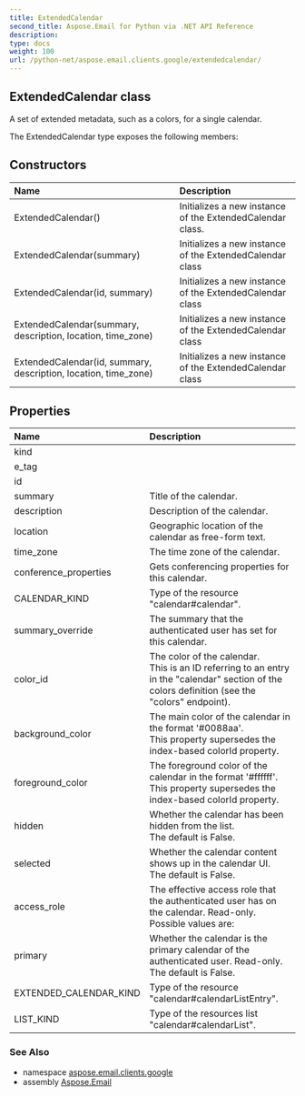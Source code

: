 ```yaml
---
title: ExtendedCalendar
second_title: Aspose.Email for Python via .NET API Reference
description: 
type: docs
weight: 100
url: /python-net/aspose.email.clients.google/extendedcalendar/
---
```


## ExtendedCalendar class

A set of extended metadata, such as a colors, for a single calendar.

The ExtendedCalendar type exposes the following members:
## Constructors
| Name | Description |
| :- | :- |
|ExtendedCalendar()|Initializes a new instance of the ExtendedCalendar class.|
|ExtendedCalendar(summary)|Initializes a new instance of the ExtendedCalendar class|
|ExtendedCalendar(id, summary)|Initializes a new instance of the ExtendedCalendar class|
|ExtendedCalendar(summary, description, location, time_zone)|Initializes a new instance of the ExtendedCalendar class|
|ExtendedCalendar(id, summary, description, location, time_zone)|Initializes a new instance of the ExtendedCalendar class|
## Properties
| Name | Description |
| :- | :- |
|kind|  |
|e_tag|  |
|id|  |
|summary|Title of the calendar.|
|description|Description of the calendar.|
|location|Geographic location of the calendar as free-form text.|
|time_zone|The time zone of the calendar.|
|conference_properties|Gets conferencing properties for this calendar.|
|CALENDAR_KIND|Type of the resource "calendar#calendar".|
|summary_override|The summary that the authenticated user has set for this calendar.|
|color_id|The color of the calendar. <br/>            This is an ID referring to an entry in the "calendar" section of the colors definition (see the "colors" endpoint).|
|background_color|The main color of the calendar in the format '#0088aa'. <br/>            This property supersedes the index-based colorId property.|
|foreground_color|The foreground color of the calendar in the format '#ffffff'. <br/>            This property supersedes the index-based colorId property.|
|hidden|Whether the calendar has been hidden from the list. <br/>            The default is False.|
|selected|Whether the calendar content shows up in the calendar UI. <br/>            The default is False.|
|access_role|The effective access role that the authenticated user has on the calendar. Read-only. Possible values are:|
|primary|Whether the calendar is the primary calendar of the authenticated user. Read-only. <br/>            The default is False.|
|EXTENDED_CALENDAR_KIND|Type of the resource "calendar#calendarListEntry".|
|LIST_KIND|Type of the resources list "calendar#calendarList".|

### See Also

* namespace [aspose.email.clients.google](/python-net/aspose.email.clients.google/)
* assembly [Aspose.Email](/python-net/)

